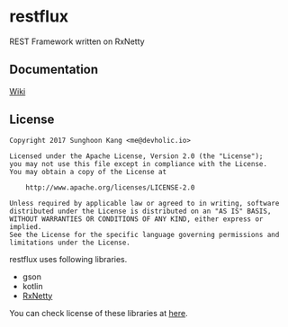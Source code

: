 # restflux
REST Framework written on RxNetty

## Documentation

[Wiki](https://github.com/devholic/restflux/wiki)

## License

```
Copyright 2017 Sunghoon Kang <me@devholic.io>

Licensed under the Apache License, Version 2.0 (the "License");
you may not use this file except in compliance with the License.
You may obtain a copy of the License at

    http://www.apache.org/licenses/LICENSE-2.0

Unless required by applicable law or agreed to in writing, software
distributed under the License is distributed on an "AS IS" BASIS,
WITHOUT WARRANTIES OR CONDITIONS OF ANY KIND, either express or implied.
See the License for the specific language governing permissions and
limitations under the License.
```

restflux uses following libraries.

- gson
- kotlin
- [RxNetty](https://github.com/ReactiveX/RxNetty)

You can check license of these libraries at [here](license).
